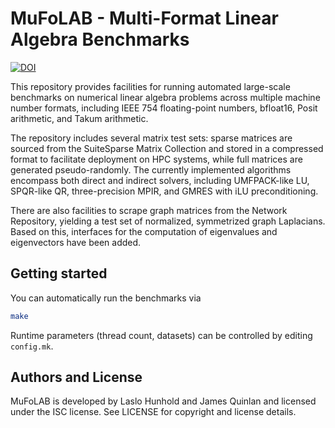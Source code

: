 # MuFoLAB - Multi-Format Linear Algebra Benchmarks

[![DOI](https://zenodo.org/badge/DOI/10.5281/zenodo.14540573.svg)](https://doi.org/10.5281/zenodo.14540573)

This repository provides facilities for running automated large-scale
benchmarks on numerical linear algebra problems across multiple machine
number formats, including IEEE 754 floating-point numbers, bfloat16,
Posit arithmetic, and Takum arithmetic.

The repository includes several matrix test sets: sparse matrices are
sourced from the SuiteSparse Matrix Collection and stored in a compressed
format to facilitate deployment on HPC systems, while full matrices are
generated pseudo-randomly. The currently implemented algorithms encompass
both direct and indirect solvers, including UMFPACK-like LU, SPQR-like QR,
three-precision MPIR, and GMRES with iLU preconditioning.

There are also facilities to scrape graph matrices from the Network
Repository, yielding a test set of normalized, symmetrized graph
Laplacians. Based on this, interfaces for the computation of eigenvalues
and eigenvectors have been added.

## Getting started

You can automatically run the benchmarks via

```sh
make
```

Runtime parameters (thread count, datasets) can be controlled by editing
`config.mk`.

## Authors and License

MuFoLAB is developed by Laslo Hunhold and James Quinlan and licensed
under the ISC license. See LICENSE for copyright and license details.
